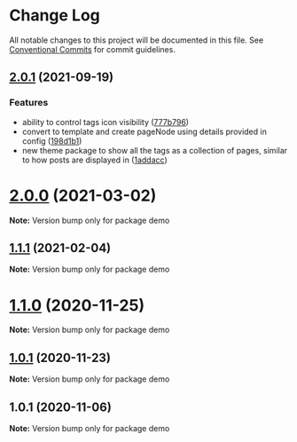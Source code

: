 # Change Log

All notable changes to this project will be documented in this file.
See [Conventional Commits](https://conventionalcommits.org) for commit guidelines.

## [2.0.1](https://github.com/styxlab/gatsby-theme-try-ghost/compare/demo@2.0.0...demo@2.0.1) (2021-09-19)


### Features

* ability to control tags icon visibility ([777b796](https://github.com/styxlab/gatsby-theme-try-ghost/commit/777b796629e3af1ef657ad4dca02a0fbd5e1435c))
* convert to template and create pageNode using details provided in config ([198d1b1](https://github.com/styxlab/gatsby-theme-try-ghost/commit/198d1b1f3b6cc54e84068db775cf7b3e0930ad3b))
* new theme package to show all the tags as a collection of pages, similar to how posts are displayed in ([1addacc](https://github.com/styxlab/gatsby-theme-try-ghost/commit/1addacc454259968d60666f1d70372b9d6c7e1cf))





# [2.0.0](https://github.com/styxlab/gatsby-theme-try-ghost/compare/demo@1.1.1...demo@2.0.0) (2021-03-02)

**Note:** Version bump only for package demo





## [1.1.1](https://github.com/styxlab/gatsby-theme-try-ghost/compare/demo@1.1.0...demo@1.1.1) (2021-02-04)

**Note:** Version bump only for package demo





# [1.1.0](https://github.com/styxlab/gatsby-theme-try-ghost/compare/demo@1.0.1...demo@1.1.0) (2020-11-25)

**Note:** Version bump only for package demo





## [1.0.1](https://github.com/styxlab/gatsby-theme-try-ghost/compare/demo@1.0.1...demo@1.0.1) (2020-11-23)

**Note:** Version bump only for package demo





## 1.0.1 (2020-11-06)

**Note:** Version bump only for package demo
